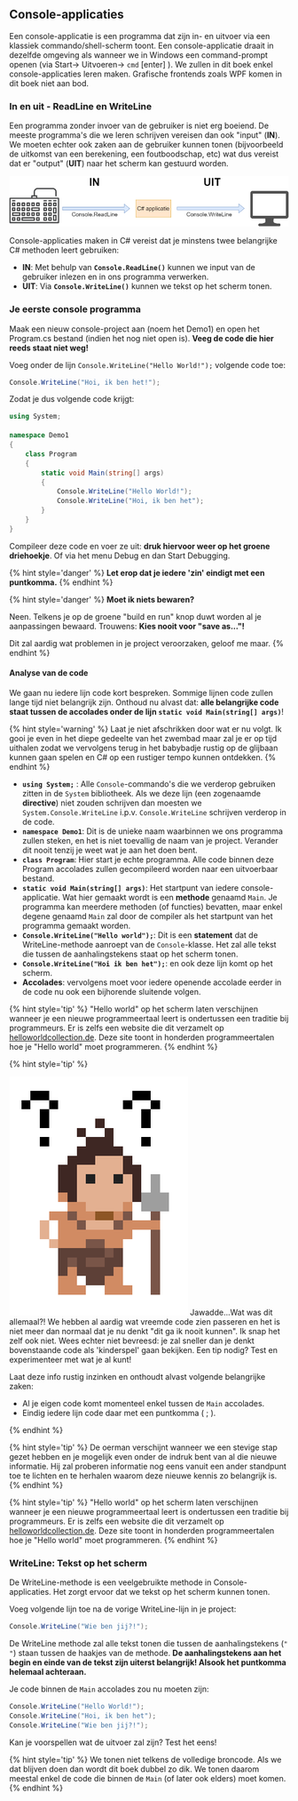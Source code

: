 ## Console-applicaties

Een console-applicatie is een  programma dat zijn in- en uitvoer via een klassiek commando/shell-scherm toont. Een console-applicatie draait  in dezelfde omgeving als wanneer we in Windows een command-prompt openen (via Start-> Uitvoeren-> ``cmd`` [enter] ). We zullen in dit boek enkel console-applicaties leren maken. Grafische frontends zoals WPF komen in dit boek niet aan bod.

### In en uit -  ReadLine en WriteLine

Een programma zonder invoer van de gebruiker is niet erg boeiend. De meeste programma's die we leren schrijven vereisen dan ook "input" (**IN**). We moeten echter ook zaken aan de gebruiker kunnen tonen (bijvoorbeeld de uitkomst van een berekening, een foutboodschap, etc) wat dus vereist dat er "output" (**UIT**) naar het scherm kan gestuurd worden.

![In het begin zullen al je applicatie deze opbouw hebben](../assets/1_csharpbasics/inuit.png)


Console-applicaties maken in C# vereist dat je minstens twee belangrijke C# methoden leert gebruiken:

* **IN**: Met behulp van **``Console.ReadLine()``** kunnen we input van de gebruiker inlezen en in ons programma verwerken.
* **UIT**: Via **``Console.WriteLine()``** kunnen we tekst op het scherm tonen.


### Je eerste console programma

Maak een nieuw console-project aan (noem het Demo1) en open het Program.cs bestand (indien het nog niet open is). **Veeg de code die hier reeds staat niet weg!**

Voeg onder de lijn ``Console.WriteLine("Hello World!");`` volgende code toe:

```csharp
Console.WriteLine("Hoi, ik ben het!");
```

Zodat je dus volgende code krijgt:

```csharp
using System;

namespace Demo1
{
    class Program
    {
        static void Main(string[] args)
        {
            Console.WriteLine("Hello World!");
            Console.WriteLine("Hoi, ik ben het");
        }
    }
}
```

Compileer deze code en voer ze uit: **druk hiervoor weer op het groene driehoekje**. Of via het menu Debug en dan Start Debugging.

{% hint style='danger' %}
**Let erop dat je iedere 'zin' eindigt met een puntkomma.**
{% endhint %}


{% hint style='danger' %}
**Moet ik niets bewaren?**

Neen. Telkens je op de groene "build en run" knop duwt worden al je aanpassingen bewaard. Trouwens: **Kies nooit voor "save as..."!**

Dit zal aardig wat problemen in je project veroorzaken, geloof me maar.
{% endhint %}

#### Analyse van de code

We gaan nu iedere lijn code kort bespreken. Sommige lijnen code zullen lange tijd niet belangrijk zijn.  Onthoud nu alvast dat: **alle belangrijke code staat tussen de accolades onder de lijn ``static void Main(string[] args)``**!

{% hint style='warning' %}
Laat je niet afschrikken door wat er nu volgt. Ik gooi je even in het diepe gedeelte van het zwembad maar zal je er op tijd uithalen zodat we vervolgens terug in het babybadje rustig op de glijbaan kunnen gaan spelen en C# op een rustiger tempo kunnen ontdekken.
{% endhint %}

* **``using System;``** :  Alle ``Console``-commando's die we verderop gebruiken zitten in de ``System`` bibliotheek. Als we deze lijn (een zogenaamde **directive**) niet zouden schrijven dan moesten we ``System.Console.WriteLine`` i.p.v. ``Console.WriteLine`` schrijven verderop in de code. 
* **``namespace Demo1``**: Dit is de unieke naam waarbinnen we ons programma zullen steken, en het is niet toevallig de naam van je project. Verander dit nooit tenzij je weet wat je aan het doen bent.
* **``class Program``**: Hier start je echte programma. Alle code binnen deze Program accolades zullen gecompileerd worden naar een uitvoerbaar bestand.
* **``static void Main(string[] args)``**: Het startpunt van iedere console-applicatie. Wat hier gemaakt wordt is een **methode** genaamd ``Main``. Je programma kan meerdere methoden (of functies) bevatten, maar enkel degene genaamd ``Main`` zal door de compiler als het startpunt van het programma gemaakt worden.
* **``Console.WriteLine("Hello world");``**: Dit is een **statement** dat de WriteLine-methode aanroept van de ``Console``-klasse. Het zal alle tekst die tussen de aanhalingstekens staat op het scherm tonen. 
* **``Console.WriteLine("Hoi ik ben het");``**: en ook deze lijn komt op het scherm.
* **Accolades**: vervolgens moet voor iedere openende accolade eerder in de code nu ook een bijhorende sluitende volgen.

{% hint style='tip' %}
"Hello world" op het scherm laten verschijnen wanneer je een nieuwe programmeertaal leert is ondertussen een traditie bij programmeurs. Er is zelfs een website die dit verzamelt op [helloworldcollection.de](http://helloworldcollection.de/). Deze site toont in honderden programmeertalen hoe je "Hello world" moet programmeren.
{% endhint %}


<!---NOBOOKSTART--->
{% hint style='tip' %}
<!---NOBOOKEND--->
<!---{aside}--->
<!--- {float:right, width:50%} --->
![](../assets/care.png)
Jawadde...Wat was dit allemaal?! We hebben al aardig wat vreemde code zien passeren en het is niet meer dan normaal dat je nu denkt "dit ga ik nooit kunnen". Ik snap het zelf ook niet. Wees echter niet bevreesd: je zal sneller dan je denkt bovenstaande code als 'kinderspel' gaan bekijken. Een tip nodig? Test en experimenteer met wat je al kunt!

Laat deze info rustig inzinken en onthoudt alvast volgende belangrijke zaken:

* Al je eigen code komt momenteel enkel tussen de ``Main`` accolades.
* Eindig iedere lijn code daar met een puntkomma ( ; ).

<!---{/aside}--->
<!---NOBOOKSTART--->
{% endhint %}
<!---NOBOOKEND--->

{% hint style='tip' %}
De oerman verschijnt wanneer we een stevige stap gezet hebben en je mogelijk even onder de indruk bent van al die nieuwe informatie. Hij zal proberen informatie nog eens vanuit een ander standpunt toe te lichten en te herhalen waarom deze nieuwe kennis zo belangrijk is.
{% endhint %}


{% hint style='tip' %}
"Hello world" op het scherm laten verschijnen wanneer je een nieuwe programmeertaal leert is ondertussen een traditie bij programmeurs. Er is zelfs een website die dit verzamelt op [helloworldcollection.de](http://helloworldcollection.de/). Deze site toont in honderden programmeertalen hoe je "Hello world" moet programmeren.
{% endhint %}

### WriteLine: Tekst op het scherm

De WriteLine-methode is een veelgebruikte methode in Console-applicaties. Het zorgt ervoor dat we tekst op het scherm kunnen tonen.

Voeg volgende lijn toe na de vorige WriteLine-lijn in je project:

```csharp
Console.WriteLine("Wie ben jij?!");
```

De WriteLine methode zal alle tekst tonen die tussen de aanhalingstekens (``"  "``) staan tussen de haakjes van de methode. **De aanhalingstekens aan het begin en einde van de tekst zijn uiterst belangrijk! Alsook het puntkomma helemaal achteraan.**

Je code binnen de ``Main`` accolades zou nu moeten zijn:

```csharp
Console.WriteLine("Hello World!");
Console.WriteLine("Hoi, ik ben het");
Console.WriteLine("Wie ben jij?!");
```
Kan je voorspellen wat de uitvoer zal zijn? Test het eens!

{% hint style='tip' %}
We tonen niet telkens de volledige broncode. Als we dat blijven doen dan wordt dit boek dubbel zo dik. We tonen daarom meestal enkel de code die binnen de ``Main`` (of later ook elders) moet komen.
{% endhint %}